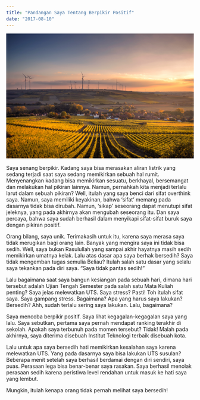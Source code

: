 ```yaml
---
title: "Pandangan Saya Tentang Berpikir Positif"
date: "2017-08-10"
---
```


![Stay positives](karsten-wurth-karsten-wuerth-UbGYPMbMYP8-unsplash.jpg)

Saya senang berpikir. Kadang saya bisa merasakan aliran listrik yang sedang terjadi saat saya sedang memikirkan sebuah hal rumit. Menyenangkan kadang bisa memikirkan sesuatu, berkhayal, bersemangat dan melakukan hal pikiran lainnya. Namun, pernahkah kita menjadi terlalu larut dalam sebuah pikiran? Well, itulah yang saya benci dari sifat overthink saya. Namun, saya memiliki keyakinan, bahwa ‘sifat’ memang pada dasarnya tidak bisa dirubah. Namun, ‘sikap’ seseorang dapat menutupi sifat jeleknya, yang pada akhirnya akan mengubah seseorang itu. Dan saya percaya, bahwa saya sudah berhasil dalam menyikapi sifat-sifat buruk saya dengan pikiran positif.


Orang bilang, saya unik. Terimakasih untuk itu, karena saya merasa saya tidak merugikan bagi orang lain. Banyak yang mengira saya ini tidak bisa sedih. Well, saya bukan Rasulullah yang sampai akhir hayatnya masih sedih memikirkan umatnya kelak. Lalu atas dasar apa saya berhak bersedih? Saya tidak mengemban tugas semulia Beliau? Itulah salah satu dasar yang selalu saya tekankan pada diri saya. “Saya tidak pantas sedih!”

Lalu bagaimana saat saya bangun kesiangan pada sebuah hari, dimana hari tersebut adalah Ujian Tengah Semester pada salah satu Mata Kuliah penting? Saya jelas melewatkan UTS. Saya stress? Pasti! Toh itulah sifat saya. Saya gampang stress. Bagaimana? Apa yang harus saya lakukan? Bersedih? Ahh, sudah terlalu sering saya lakukan. Lalu, bagaimana?

Saya mencoba berpikir positif. Saya lihat kegagalan-kegagalan saya yang lalu. Saya sebutkan, pertama saya pernah mendapat ranking terakhir di sekolah. Apakah saya terbunuh pada momen tersebut? Tidak! Malah pada akhirnya, saya diterima disebuah Institut Teknologi terbaik disebuah kota.

Lalu untuk apa saya bersedih hati memikirkan kesalahan saya karena melewatkan UTS. Yang pada dasarnya saya bisa lakukan UTS susulan? Beberapa menit setelah saya berhasil berdamai dengan diri sendiri, saya puas. Perasaan lega bisa benar-benar saya rasakan. Saya berhasil menolak perasaan sedih karena peristiwa level rendahan untuk masuk ke hati saya yang lembut.

Mungkin, itulah kenapa orang tidak pernah melihat saya bersedih!